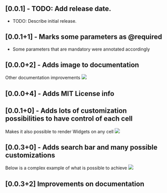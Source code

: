 ## [0.0.1] - TODO: Add release date.

* TODO: Describe initial release.

## [0.0.1+1] - Marks some parameters as @required

* Some parameters that are mandatory were annotated accordingly

## [0.0.0+2] - Adds image to documentation

Other documentation improvements
<img src="https://github.com/playlinesdev/pl_grid/blob/master/sample1.png?raw=true"/>

## [0.0.0+4] - Adds MIT License info

## [0.0.1+0] - Adds lots of customization possibilities to have control of each cell
Makes it also possible to render Widgets on any cell
<img src="https://github.com/playlinesdev/pl_grid/blob/master/sample4.png?raw=true"/>

## [0.0.3+0] - Adds search bar and many possible customizations

Below is a complex example of what is possible to achieve
<img src="https://github.com/playlinesdev/pl_grid/blob/master/sample_complex.png?raw=true"/>

## [0.0.3+2] Improvements on documentation